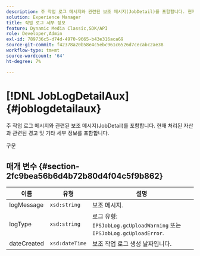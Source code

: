 ```yaml
---
description: 주 작업 로그 메시지와 관련된 보조 메시지(JobDetail)를 포함합니다. 현재 처리된 자산과 관련된 경고 및 기타 세부 정보를 포함합니다.
solution: Experience Manager
title: 작업 로그 세부 정보
feature: Dynamic Media Classic,SDK/API
role: Developer,Admin
exl-id: 789736c5-d74d-4970-9665-b43e316aca69
source-git-commit: f42378a20b58e4c5ebc961c6526d7cecabc2ae38
workflow-type: tm+mt
source-wordcount: '64'
ht-degree: 7%

---
```


# [!DNL JobLogDetailAux]{#joblogdetailaux}

주 작업 로그 메시지와 관련된 보조 메시지(JobDetail)를 포함합니다. 현재 처리된 자산과 관련된 경고 및 기타 세부 정보를 포함합니다.

구문

## 매개 변수 {#section-2fc9bea56b6d4b72b80d4f04c5f9b862}

| 이름 | 유형 | 설명 |
|---|---|---|
| logMessage | `xsd:string` | 보조 메시지. |
| logType | `xsd:string` | 로그 유형: `IPSJobLog.gcUploadWarning` 또는 `IPSJobLog.gcUploadError`. |
| dateCreated | `xsd:dateTime` | 보조 작업 로그 생성 날짜입니다. |
